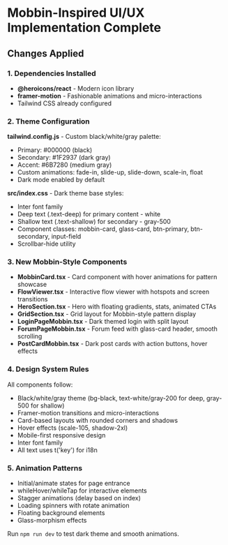 # Mobbin-Inspired UI/UX Implementation Complete

## Changes Applied

### 1. Dependencies Installed
- **@heroicons/react** - Modern icon library
- **framer-motion** - Fashionable animations and micro-interactions  
- Tailwind CSS already configured

### 2. Theme Configuration
**tailwind.config.js** - Custom black/white/gray palette:
- Primary: #000000 (black)
- Secondary: #1F2937 (dark gray)
- Accent: #6B7280 (medium gray)
- Custom animations: fade-in, slide-up, slide-down, scale-in, float
- Dark mode enabled by default

**src/index.css** - Dark theme base styles:
- Inter font family
- Deep text (.text-deep) for primary content - white
- Shallow text (.text-shallow) for secondary - gray-500
- Component classes: mobbin-card, glass-card, btn-primary, btn-secondary, input-field
- Scrollbar-hide utility

### 3. New Mobbin-Style Components
- **MobbinCard.tsx** - Card component with hover animations for pattern showcase
- **FlowViewer.tsx** - Interactive flow viewer with hotspots and screen transitions
- **HeroSection.tsx** - Hero with floating gradients, stats, animated CTAs
- **GridSection.tsx** - Grid layout for Mobbin-style pattern display
- **LoginPageMobbin.tsx** - Dark themed login with split layout
- **ForumPageMobbin.tsx** - Forum feed with glass-card header, smooth scrolling
- **PostCardMobbin.tsx** - Dark post cards with action buttons, hover effects

### 4. Design System Rules
All components follow:
- Black/white/gray theme (bg-black, text-white/gray-200 for deep, gray-500 for shallow)
- Framer-motion transitions and micro-interactions
- Card-based layouts with rounded corners and shadows
- Hover effects (scale-105, shadow-2xl)
- Mobile-first responsive design
- Inter font family
- All text uses t('key') for i18n

### 5. Animation Patterns
- Initial/animate states for page entrance
- whileHover/whileTap for interactive elements
- Stagger animations (delay based on index)
- Loading spinners with rotate animation
- Floating background elements
- Glass-morphism effects

Run `npm run dev` to test dark theme and smooth animations.
